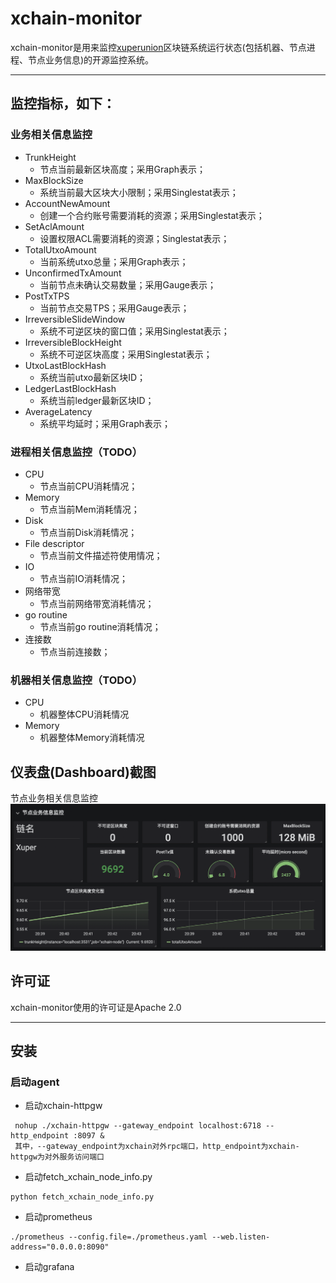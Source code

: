 # xchain-monitor

xchain-monitor是用来监控[xuperunion](https://github.com/xuperchain/xuperunion)区块链系统运行状态(包括机器、节点进程、节点业务信息)的开源监控系统。

-----------

## 监控指标，如下：

### 业务相关信息监控

* TrunkHeight
  - 节点当前最新区块高度；采用Graph表示；
* MaxBlockSize
  - 系统当前最大区块大小限制；采用Singlestat表示；
* AccountNewAmount
  - 创建一个合约账号需要消耗的资源；采用Singlestat表示；
* SetAclAmount
  - 设置权限ACL需要消耗的资源；Singlestat表示；
* TotalUtxoAmount
  - 当前系统utxo总量；采用Graph表示；
* UnconfirmedTxAmount
  - 当前节点未确认交易数量；采用Gauge表示；
* PostTxTPS
  - 当前节点交易TPS；采用Gauge表示；
* IrreversibleSlideWindow
  - 系统不可逆区块的窗口值；采用Singlestat表示；
* IrreversibleBlockHeight
  - 系统不可逆区块高度；采用Singlestat表示；
* UtxoLastBlockHash
  - 系统当前utxo最新区块ID；
* LedgerLastBlockHash
  - 系统当前ledger最新区块ID；
* AverageLatency
  - 系统平均延时；采用Graph表示；
  
### 进程相关信息监控（TODO）

* CPU
  - 节点当前CPU消耗情况；
* Memory
  - 节点当前Mem消耗情况；
* Disk
  - 节点当前Disk消耗情况；
* File descriptor
  - 节点当前文件描述符使用情况；
* IO
  - 节点当前IO消耗情况；
* 网络带宽
  - 节点当前网络带宽消耗情况；
* go routine
  - 节点当前go routine消耗情况；
* 连接数
  - 节点当前连接数；
  
### 机器相关信息监控（TODO）
  
* CPU
  - 机器整体CPU消耗情况
* Memory
  - 机器整体Memory消耗情况
  
  
## 仪表盘(Dashboard)截图

节点业务相关信息监控
![xchain-node-info](https://github.com/ToWorld/xuperchain-image/blob/master/xchain-node-info.png)


## 许可证

xchain-monitor使用的许可证是Apache 2.0

------------------

## 安装

### 启动agent

* 启动xchain-httpgw  
```
 nohup ./xchain-httpgw --gateway_endpoint localhost:6718 --http_endpoint :8097 &
 其中，--gateway_endpoint为xchain对外rpc端口，http_endpoint为xchain-httpgw为对外服务访问端口
 ```

* 启动fetch_xchain_node_info.py
```
python fetch_xchain_node_info.py
```

* 启动prometheus 
```
./prometheus --config.file=./prometheus.yaml --web.listen-address="0.0.0.0:8090"
```
* 启动grafana
